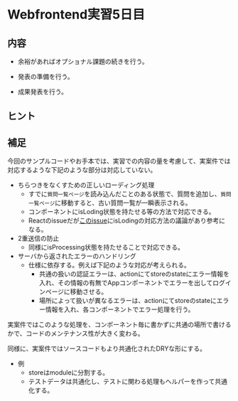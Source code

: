 # Webfrontend実習5日目

## 内容

* 余裕があればオプショナル課題の続きを行う。

* 発表の準備を行う。

* 成果発表を行う。

## ヒント

## 補足

今回のサンプルコードやお手本では、実習での内容の量を考慮して、実案件では対応するような下記のような部分は対応していない。

* ちらつきをなくすための正しいローディング処理
  * すでに`質問一覧ページ`を読み込んだことのある状態で、質問を追加し、`質問一覧ページ`に移動すると、古い質問一覧が一瞬表示される。
  * コンポーネントにisLoding状態を持たせる等の方法で対応できる。
  * Reactのissueだが[このissue](https://github.com/reactjs/react-redux/issues/210)にisLodingの対応方法の議論があり参考になる。
* 2重送信の防止
  * 同様にisProcessing状態を持たせることで対応できる。
* サーバから返されたエラーのハンドリング
  * 仕様に依存する。例えば下記のような対応が考えられる。
    * 共通の扱いの認証エラーは、actionにてstoreのstateにエラー情報を入れ、その情報の有無でAppコンポーネントでエラーを出してログインページに移動させる。
    * 場所によって扱いが異なるエラーは、actionにてstoreのstateにエラー情報を入れ、各コンポーネントでエラー処理を行う。

実案件ではこのような処理を、コンポーネント毎に書かずに共通の場所で書けるかで、コードのメンテナンス性が大きく変わる。


同様に、実案件ではソースコードもより共通化されたDRYな形にする。

* 例
  * storeはmoduleに分割する。
  * テストデータは共通化し、テストに関わる処理もヘルパーを作って共通化する。
